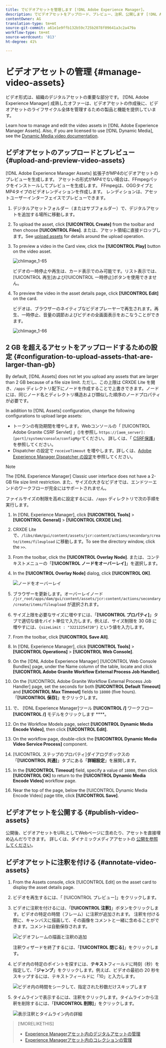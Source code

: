 ```yaml
---
title: でビデオアセットを管理します [!DNL Adobe Experience Manager]。
description: でビデオアセットをアップロード、プレビュー、注釈、公開します [!DNL Adobe Experience Manager]。
contentOwner: AG
translation-type: tm+mt
source-git-commit: a61e1e9ffb132b59c725b2078f09641a3c2a479a
workflow-type: tm+mt
source-wordcount: '813'
ht-degree: 41%

---
```



# ビデオアセットの管理 {#manage-video-assets}

ビデオ形式は、組織のデジタルアセットの重要な部分です。 [!DNL Adobe Experience Manager] 成熟したオファーは、ビデオアセットの作成後に、ビデオアセットのライフサイクル全体を管理するための製品と機能を提供しています。

Learn how to manage and edit the video assets in [!DNL Adobe Experience Manager Assets]. Also, if you are licensed to use [!DNL Dynamic Media], see the [Dynamic Media video documentation](/help/assets/video.md).

## ビデオアセットのアップロードとプレビュー {#upload-and-preview-video-assets}

[!DNL Adobe Experience Manager Assets] 拡張子がMP4のビデオアセットのプレビューを生成します。 アセットの形式がMP4でない場合は、FFmpegパックをインストールしてプレビューを生成します。 FFmpegは、OGGタイプとMP4タイプのビデオレンディションを作成します。 レンディションは、アセットユーザーインターフェイスでプレビューできます。

1. デジタルアセットフォルダー（またはサブフォルダー）で、デジタルアセットを追加する場所に移動します。
1. To upload the asset, click **[!UICONTROL Create]** from the toolbar and then choose **[!UICONTROL Files]**. または、アセット領域に直接ドロップします。See [upload assets](managing-assets-touch-ui.md#uploading-assets) for details around the upload operation.
1. To preview a video in the Card view, click the **[!UICONTROL Play]** button on the video asset.

   ![chlimage_1-65](assets/chlimage_1-201.png)

   ビデオの一時停止や再生は、カード表示でのみ可能です。リスト表示では、[!UICONTROL 再生]および[!UICONTROL 一時停止]ボタンを使用できません。

1. To preview the video in the asset details page, click **[!UICONTROL Edit]** on the card.

   ビデオは、ブラウザーのネイティブなビデオプレーヤーで再生されます。再生、一時停止、音量の調節およびビデオの全画面表示をおこなうことができます。

   ![chlimage_1-66](assets/chlimage_1-202.png)

## 2 GB を超えるアセットをアップロードするための設定 {#configuration-to-upload-assets-that-are-larger-than-gb}

By default, [!DNL Assets] does not let you upload any assets that are larger than 2 GB because of a file size limit. ただし、この上限は CRXDE Lite を開き、`/apps` ディレクトリ配下にノードを作成することで上書きできます。ノードには、同じノード名とディレクトリ構造および類似した順序のノードプロパティが必要です。

In addition to [!DNL Assets] configuration, change the following configurations to upload large assets:

* トークンの有効期間を増やします。Webコンソールの「 [!UICONTROL Adobe Granite CSRF Servlet] 」()を参照し `https://[aem_server]:[port]/system/console/configMgr`てください。 詳しくは、「 [CSRF保護](/help/sites-developing/csrf-protection.md)」を参照してください。
* Dispatcher の設定で `receiveTimeout` を増やします。詳しくは、[Adobe Experience Manager Dispatcher の設定](https://docs.adobe.com/content/help/ja-JP/experience-manager-dispatcher/using/configuring/dispatcher-configuration.html#renders-options)を参照してください。

>[!NOTE]
>
>The [!DNL Experience Manager] Classic user interface does not have a 2-GB file size limit restriction. また、サイズの大きなビデオでは、エンドツーエンドのワークフローが完全にはサポートされません。

ファイルサイズの制限を高めに設定するには、`/apps` ディレクトリで次の手順を実行します。

1. In [!DNL Experience Manager], click **[!UICONTROL Tools]** > **[!UICONTROL General]** > **[!UICONTROL CRXDE Lite]**.
1. CRXDE Lite で、`/libs/dam/gui/content/assets/jcr:content/actions/secondary/create/items/fileupload` に移動します。To see the directory window, click the `>>`.
1. From the toolbar, click the **[!UICONTROL Overlay Node]**. または、コンテキストメニューの「**[!UICONTROL ノードをオーバーレイ]**」を選択します。
1. In the **[!UICONTROL Overlay Node]** dialog, click **[!UICONTROL OK]**.

   ![ノードをオーバーレイ](assets/overlay-node-path.png)

1. ブラウザーを更新します。オーバーレイノード `/jcr_root/apps/dam/gui/content/assets/jcr:content/actions/secondary/create/items/fileupload` が選択されます。
1. サイズ上限を必要なサイズに増やすには、「**[!UICONTROL プロパティ]**」タブで適切な値をバイト単位で入力します。例えば、サイズ制限を 30 GB に増やすには、`{sizeLimit : "32212254720"}` という値を入力します。

1. From the toolbar, click **[!UICONTROL Save All]**.
1. In [!DNL Experience Manager], click **[!UICONTROL Tools]** > **[!UICONTROL Operations]** > **[!UICONTROL Web Console]**.
1. On the [!DNL Adobe Experience Manager] [!UICONTROL Web Console Bundles] page, under the Name column of the table, locate and click **[!UICONTROL Adobe Granite Workflow External Process Job Handler]**.
1. On the [!UICONTROL Adobe Granite Workflow External Process Job Handler] page, set the seconds for both **[!UICONTROL Default Timeout]** and **[!UICONTROL Max Timeout]** fields to `18000` (five hours). 「**[!UICONTROL 保存]**」をクリックします。
1. で、 [!DNL Experience Manager]ツール **[!UICONTROL /]** ワークフロー **[!UICONTROL /]** モデルをクリックします ****。
1. On the Workflow Models page, select **[!UICONTROL Dynamic Media Encode Video]**, then click **[!UICONTROL Edit]**.
1. On the workflow page, double-click the **[!UICONTROL Dynamic Media Video Service Process]** component.
1. [!UICONTROL ステップのプロパティ]ダイアログボックスの「**[!UICONTROL 共通]**」タブにある「**詳細設定**」を展開します。
1. In the **[!UICONTROL Timeout]** field, specify a value of `18000`, then click **[!UICONTROL OK]** to return to the **[!UICONTROL Dynamic Media Encode Video]** workflow page.
1. Near the top of the page, below the [!UICONTROL Dynamic Media Encode Video] page title, click **[!UICONTROL Save]**.

## ビデオアセットを公開する {#publish-video-assets}

公開後、ビデオアセットをURLとしてWebページに含めたり、アセットを直接埋め込んだりできます。 詳しくは、ダイナミックメディアアセットの [公開を参照してください](/help/assets/publishing-dynamicmedia-assets.md)。

## ビデオアセットに注釈を付ける {#annotate-video-assets}

1. From the Assets console, click [!UICONTROL Edit] on the asset card to display the asset details page.
1. ビデオを再生するには、「 [!UICONTROL プレビュー]」をクリックします。
1. ビデオに注釈を付けるには、「**[!UICONTROL 注釈]**」ボタンをクリックします。ビデオの特定の時間（フレーム）に注釈が追加されます。 注釈を付ける際に、キャンバスに描画して、その画像をコメントと一緒に含めることができます。コメントは自動保存されます。

   ![ビデオフレームの描画と注釈の追加](assets/annotate-video.png)

   注釈ウィザードを終了するには、「**[!UICONTROL 閉じる]**」をクリックします。

1. ビデオ内の特定のポイントを探すには、**テキスト**&#x200B;フィールドに時刻（秒）を指定して、「**ジャンプ**」をクリックします。例えば、ビデオの最初の 20 秒をスキップするには、テキストフィールドに「10」と入力します。

   ![ビデオ内の時間をシークして、指定された秒数だけスキップします](assets/seek-in-video.png)

1. タイムラインで表示するには、注釈をクリックします。タイムラインから注釈を削除するには、「**[!UICONTROL 削除]**」をクリックします。

   ![表示注釈とタイムライン内の詳細](assets/timeline-view-annotation.png)

>[!MORELIKETHIS]
>
>* [Experience Managerアセット内のデジタルアセットの管理](/help/assets/managing-assets-touch-ui.md)
>* [Experience Managerアセット内のコレクションの管理](/help/assets/managing-collections-touch-ui.md)

